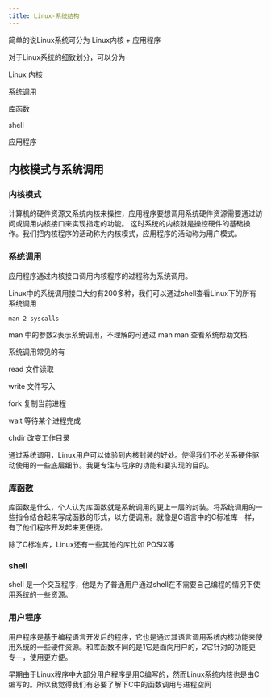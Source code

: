 ```yaml
---
title: Linux-系统结构
---
```


简单的说Linux系统可分为 Linux内核 + 应用程序

对于Linux系统的细致划分，可以分为

Linux 内核

系统调用

库函数

shell

应用程序

## 内核模式与系统调用

### 内核模式

计算机的硬件资源又系统内核来操控，应用程序要想调用系统硬件资源需要通过访问或调用内核接口来实现指定的功能。
这时系统的内核就是操控硬件的基础操作。我们把内核程序的活动称为内核模式，应用程序的活动称为用户模式。

### 系统调用

应用程序通过内核接口调用内核程序的过程称为系统调用。

Linux中的系统调用接口大约有200多种，我们可以通过shell查看Linux下的所有系统调用

```linux
man 2 syscalls
```
man 中的参数2表示系统调用，不理解的可通过 man man 查看系统帮助文档.

系统调用常见的有

read 文件读取

write 文件写入

fork 复制当前进程

wait 等待某个进程完成

chdir 改变工作目录

通过系统调用，Linux用户可以体验到内核封装的好处。使得我们不必关系硬件驱动使用的一些底层细节。我更专注与程序的功能和要实现的目的。

### 库函数

库函数是什么，个人认为库函数就是系统调用的更上一层的封装。将系统调用的一些指令结合起来写成函数的形式，以方便调用。就像是C语言中的C标准库一样，有了他们程序开发起来更便捷。

除了C标准库，Linux还有一些其他的库比如 POSIX等

### shell

shell 是一个交互程序，他是为了普通用户通过shell在不需要自己编程的情况下使用系统的一些资源。

### 用户程序

用户程序是基于编程语言开发后的程序，它也是通过其语言调用系统内核功能来使用系统的一些硬件资源。和库函数不同的是1它是面向用户的，2它针对的功能更专一，使用更方便。

早期由于Linux程序中大部分用户程序是用C编写的，然而Linux系统内核也是由C编写的。所以我觉得我们有必要了解下C中的函数调用与进程空间